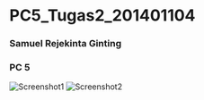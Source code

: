 # PC5_Tugas2_201401104
### Samuel Rejekinta Ginting
### PC 5

![Screenshot1](https://user-images.githubusercontent.com/102474494/196035606-98e2df20-1c7a-473f-8056-540ec35d37a8.png)
![Screenshot2](https://user-images.githubusercontent.com/102474494/196035607-5458e951-c9a8-4893-9163-9032f5d69264.png)
